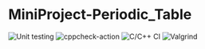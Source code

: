# MiniProject-Periodic_Table

![Unit testing](https://github.com/105295/MiniProject-Periodic_Table/workflows/Unit%20testing/badge.svg)
![cppcheck-action](https://github.com/105295/MiniProject-Periodic_Table/workflows/cppcheck-action/badge.svg)
![C/C++ CI](https://github.com/105295/MiniProject-Periodic_Table/workflows/C/C++%20CI/badge.svg)
![Valgrind](https://github.com/stepin105295/MiniProject-Periodic_Table/workflows/Valgrind/badge.svg)
